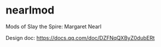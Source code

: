 # nearlmod
Mods of Slay the Spire: Margaret Nearl

Design doc: https://docs.qq.com/doc/DZFNqQXByZ0dubERt
